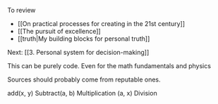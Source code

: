 To review
- [[On practical processes for creating in the 21st century]]
- [[The pursuit of excellence]]
- [[truth|My building blocks for personal truth]]

Next: [[3. Personal system for decision-making]]

This can be purely code. Even for the math fundamentals and physics 

Sources should probably come from reputable ones.

add(x, y)
Subtract(a, b)
Multiplication (a, x)
Division


